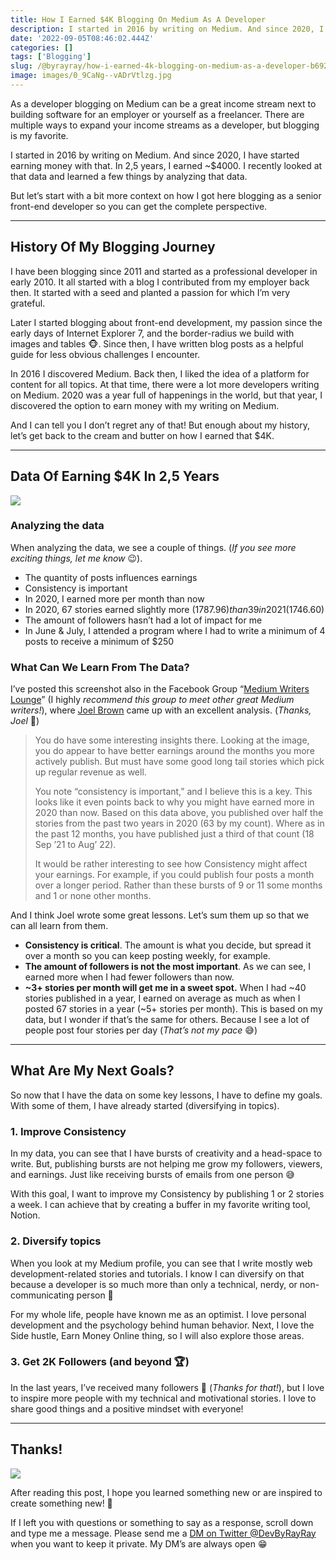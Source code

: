 ```yaml
---
title: How I Earned $4K Blogging On Medium As A Developer
description: I started in 2016 by writing on Medium. And since 2020, I have started earning money with that. In 2,5 years, I earned ~$4000. I recently looked at that data and learned a few things by analyzing that data.
date: '2022-09-05T08:46:02.444Z'
categories: []
tags: ['Blogging']
slug: /@byrayray/how-i-earned-4k-blogging-on-medium-as-a-developer-b6925aa78358
image: images/0_9CaNg--vADrVtlzg.jpg
---
```


As a developer blogging on Medium can be a great income stream next to building software for an employer or yourself as a freelancer. There are multiple ways to expand your income streams as a developer, but blogging is my favorite.

I started in 2016 by writing on Medium. And since 2020, I have started earning money with that. In 2,5 years, I earned ~$4000. I recently looked at that data and learned a few things by analyzing that data.

But let’s start with a bit more context on how I got here blogging as a senior front-end developer so you can get the complete perspective.

---

## History Of My Blogging Journey

I have been blogging since 2011 and started as a professional developer in early 2010. It all started with a blog I contributed from my employer back then. It started with a seed and planted a passion for which I’m very grateful.

Later I started blogging about front-end development, my passion since the early days of Internet Explorer 7, and the border-radius we build with images and tables 🐵. Since then, I have written blog posts as a helpful guide for less obvious challenges I encounter.

In 2016 I discovered Medium. Back then, I liked the idea of a platform for content for all topics. At that time, there were a lot more developers writing on Medium. 2020 was a year full of happenings in the world, but that year, I discovered the option to earn money with my writing on Medium.

And I can tell you I don’t regret any of that! But enough about my history, let’s get back to the cream and butter on how I earned that $4K.

---

## Data Of Earning $4K In 2,5 Years

![](/images/1__P5KkkDi921pUdaoDTikE2g.png)

### Analyzing the data

When analyzing the data, we see a couple of things. (_If you see more exciting things, let me know_ 😉).

-   The quantity of posts influences earnings
-   Consistency is important
-   In 2020, I earned more per month than now
-   In 2020, 67 stories earned slightly more ($1787.96) than 39 in 2021 ($1746.60)
-   The amount of followers hasn’t had a lot of impact for me
-   In June & July, I attended a program where I had to write a minimum of 4 posts to receive a minimum of $250

### What Can We Learn From The Data?

I’ve posted this screenshot also in the Facebook Group “[Medium Writers Lounge](https://www.facebook.com/groups/mediumwriterslounge)” (I highly _recommend this group to meet other great Medium writers!_), where [Joel Brown](https://medium.com/u/8c2d235da39c) came up with an excellent analysis. (_Thanks, Joel_ 🙏)

<blockquote>

You do have some interesting insights there. Looking at the image, you do appear to have better earnings around the months you more actively publish. But must have some good long tail stories which pick up regular revenue as well. 

You note “consistency is important,” and I believe this is a key. This looks like it even points back to why you might have earned more in 2020 than now. Based on this data above, you published over half the stories from the past two years in 2020 (63 by my count). Where as in the past 12 months, you have published just a third of that count (18 Sep ’21 to Aug’ 22).

It would be rather interesting to see how Consistency might affect your earnings. For example, if you could publish four posts a month over a longer period. Rather than these bursts of 9 or 11 some months and 1 or none other months.

</blockquote>

And I think Joel wrote some great lessons. Let’s sum them up so that we can all learn from them.

-   **Consistency is critical**. The amount is what you decide, but spread it over a month so you can keep posting weekly, for example.
-   **The amount of followers is not the most important**. As we can see, I earned more when I had fewer followers than now.
-   **~3+ stories per month will get me in a sweet spot.** When I had ~40 stories published in a year, I earned on average as much as when I posted 67 stories in a year (~5+ stories per month). This is based on my data, but I wonder if that’s the same for others. Because I see a lot of people post four stories per day (_That’s not my pace_ 😅)

---
## What Are My Next Goals?

So now that I have the data on some key lessons, I have to define my goals. With some of them, I have already started (diversifying in topics).

### 1. Improve Consistency

In my data, you can see that I have bursts of creativity and a head-space to write. But, publishing bursts are not helping me grow my followers, viewers, and earnings. Just like receiving bursts of emails from one person 😅

With this goal, I want to improve my Consistency by publishing 1 or 2 stories a week. I can achieve that by creating a buffer in my favorite writing tool, Notion.

### 2. Diversify topics

When you look at my Medium profile, you can see that I write mostly web development-related stories and tutorials. I know I can diversify on that because a developer is so much more than only a technical, nerdy, or non-communicating person 🙈

For my whole life, people have known me as an optimist. I love personal development and the psychology behind human behavior. Next, I love the Side hustle, Earn Money Online thing, so I will also explore those areas.

### 3. Get 2K Followers (and beyond 🏆)

In the last years, I’ve received many followers 🙏 (_Thanks for that!_), but I love to inspire more people with my technical and motivational stories. I love to share good things and a positive mindset with everyone!


---
## Thanks!

![](/images/0__4aTcitCaVTWHHeiO.jpg)

After reading this post, I hope you learned something new or are inspired to create something new! 🤗

If I left you with questions or something to say as a response, scroll down and type me a message. Please send me a [DM on Twitter @DevByRayRay](https://twitter.com/@devbyrayray) when you want to keep it private. My DM’s are always open 😁
